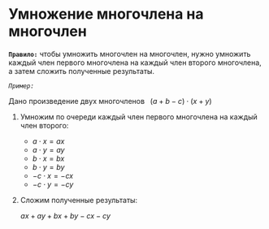 # Умножение многочлена на многочлен

**`Правило:`** чтобы умножить многочлен на многочлен, нужно умножить каждый член первого многочлена на каждый член второго многочлена, а затем сложить полученные результаты.

*`Пример:`*

Дано произведение двух многочленов $\,\,\,(a+b-c)\cdot (x+y)$

1) Умножим по очереди каждый член первого многочлена на каждый член второго:
   
   - $a\cdot x=ax$
   - $a\cdot y=ay$
   - $b\cdot x= bx$
   - $b\cdot y=by$
   - $-c\cdot x=-cx$
   - $-c\cdot y=-cy$

2) Сложим полученные результаты:
   
   $ax+ay+bx+by-cx-cy$
